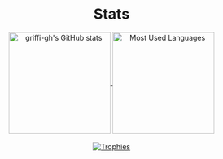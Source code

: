 <h1 align="center">Stats</h1>
<p align="center">
  <a href="https://github.com/anuraghazra/github-readme-stats">
    <img alt="griffi-gh's GitHub stats" src="https://github-readme-stats.vercel.app/api?username=griffi-gh" align="center" height="200">
  </a>
  <a href="https://github.com/anuraghazra/github-readme-stats">
    <img alt="Most Used Languages" src="https://github-readme-stats.vercel.app/api/top-langs/?username=griffi-gh&langs_count=3" align="center" height="200">
  </a>
  <br><br>
  <a href="https://github.com/ryo-ma/github-profile-trophy">
    <img alt="Trophies" src="https://github-profile-trophy.vercel.app/?username=griffi-gh">
  </a>
</p>
    
